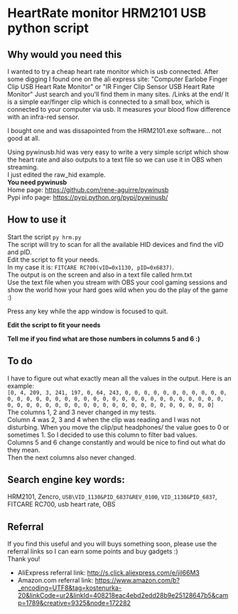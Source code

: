 # HeartRate monitor HRM2101 USB python script

## Why would you need this

I wanted to try a cheap heart rate monitor which is usb connected.
After some digging I found one on the ali express site: "Computer Earlobe Finger Clip USB Heart Rate Monitor" or "IR Finger Clip Sensor USB Heart Rate Monitor"
Just search and you'll find them in many sites. /Links at the end/
It is a simple ear/finger clip which is connected to a small box, which is connected to your computer via usb.
It measures your blood flow difference with an infra-red sensor.

I bought one and was dissapointed from the HRM2101.exe software... not good at all.

Using pywinusb.hid was very easy to write a very simple script which show the heart rate and also outputs to a text file so we can use it in OBS when streaming.  
I just edited the raw_hid example.  
**You need pywinusb**  
Home page: https://github.com/rene-aguirre/pywinusb  
Pypi info page: https://pypi.python.org/pypi/pywinusb/  


## How to use it

Start the script `py hrm.py`  
The script will try to scan for all the available HID devices and find the vID and pID.  
Edit the script to fit your needs.  
In my case it is: `FITCARE RC700(vID=0x1130, pID=0x6837)`.  
The output is on the screen and also in a text file called hrm.txt  
Use the text file when you stream with OBS your cool gaming sessions and show the world how your hard goes wild when you do the play of the game :)  

Press any key while the app window is focused to quit.

**Edit the script to fit your needs**

**Tell me if you find what are those numbers in columns 5 and 6 :)**

## To do

I have to figure out what exactly mean all the values in the output.
Here is an example:  
`[0, 4, 209, 3, 241, 197, 0, 64, 243, 0, 0, 0, 0, 0, 0, 0, 0, 0, 0, 0, 0, 0, 0, 0, 0, 0, 0, 0, 0, 0, 0, 0, 0, 0, 0, 0, 0, 0, 0, 0, 0, 0, 0, 0, 0, 0, 0, 0, 0, 0, 0, 0, 0, 0, 0, 0, 0, 0, 0, 0, 0, 0, 0, 0, 0]`  
The columns 1, 2 and 3 never changed in my tests.  
Column 4 was 2, 3 and 4 when the clip was reading and I was not disturbing. When you move the clip/put headphones/ the value goes to 0 or sometimes 1. So I decided to use this column to filter bad values.  
Columns 5 and 6 change constantly and would be nice to find out what do they mean.  
Then the next columns also never changed.

## Search engine key words:

HRM2101, Zencro, `USB\VID_1130&PID_6837&REV_0100`, `VID_1130&PID_6837`, FITCARE RC700, usb heart rate, OBS

## Referral

If you find this useful and you will buys something soon, please use the referral links so I can earn some points and buy gadgets :)  
Thank you!  
- AliExpress referral link: http://s.click.aliexpress.com/e/jiI66M3
- Amazon.com referral link: https://www.amazon.com/b?_encoding=UTF8&tag=kostenurka-20&linkCode=ur2&linkId=408218eac4ebd2edd28b9e25128647b5&camp=1789&creative=9325&node=172282

